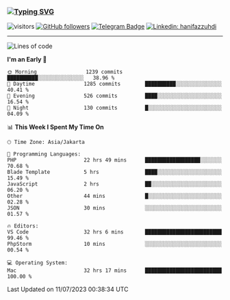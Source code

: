 ### [![Typing SVG](https://readme-typing-svg.herokuapp.com?font=lato&size=22&lines=Hi+There+👋)](https://git.io/typing-svg) 

![visitors](https://visitor-badge.glitch.me/badge?page_id=hanifazzuhdi.hanifazzuhdi)
[![GitHub followers](https://img.shields.io/github/followers/hanifazzuhdi?label=Follow&style=social)](https://github.com/hanifazzuhdi/?tab=follow) 
[![Telegram Badge](https://img.shields.io/badge/-hanif0198-blue?style=social&logo=telegram&link=https://www.t.me/hanif0198/)](https://www.t.me/hanif0198/) 
[![Linkedin: hanifazzuhdi](https://img.shields.io/badge/-hanifazzuhdi-blue?style=flat-square&logo=Linkedin&logoColor=white&link=https://www.linkedin.com/in/hanif-az-zuhdi-69688019b/)](https://www.linkedin.com/in/hanif-az-zuhdi-69688019b/) 

<hr/>

<!--START_SECTION:waka-->
![Lines of code](https://img.shields.io/badge/From%20Hello%20World%20I%27ve%20Written-23.6%20million%20lines%20of%20code-blue)

**I'm an Early 🐤** 

```text
🌞 Morning                1239 commits        ██████████░░░░░░░░░░░░░░░   38.96 % 
🌆 Daytime                1285 commits        ██████████░░░░░░░░░░░░░░░   40.41 % 
🌃 Evening                526 commits         ████░░░░░░░░░░░░░░░░░░░░░   16.54 % 
🌙 Night                  130 commits         █░░░░░░░░░░░░░░░░░░░░░░░░   04.09 % 
```


📊 **This Week I Spent My Time On** 

```text
🕑︎ Time Zone: Asia/Jakarta

💬 Programming Languages: 
PHP                      22 hrs 49 mins      ██████████████████░░░░░░░   70.68 % 
Blade Template           5 hrs               ████░░░░░░░░░░░░░░░░░░░░░   15.49 % 
JavaScript               2 hrs               ██░░░░░░░░░░░░░░░░░░░░░░░   06.20 % 
Other                    44 mins             █░░░░░░░░░░░░░░░░░░░░░░░░   02.28 % 
JSON                     30 mins             ░░░░░░░░░░░░░░░░░░░░░░░░░   01.57 % 

🔥 Editors: 
VS Code                  32 hrs 6 mins       █████████████████████████   99.46 % 
PhpStorm                 10 mins             ░░░░░░░░░░░░░░░░░░░░░░░░░   00.54 % 

💻 Operating System: 
Mac                      32 hrs 17 mins      █████████████████████████   100.00 % 
```


 Last Updated on 11/07/2023 00:38:34 UTC
<!--END_SECTION:waka-->

